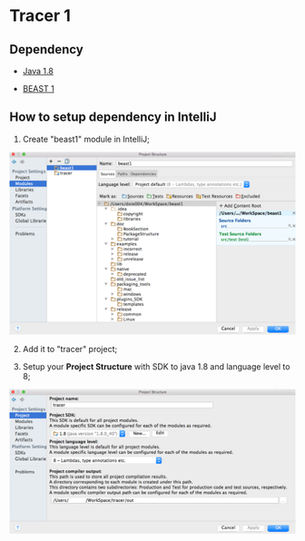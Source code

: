 # Tracer 1

## Dependency

* [Java 1.8](http://www.oracle.com/technetwork/java/javase/downloads/)

* [BEAST 1](https://github.com/beast-dev/beast-mcmc/)

## How to setup dependency in IntelliJ

1. Create "beast1" module in IntelliJ;

![beast1 module](./figures/beast1module.png)

2. Add it to "tracer" project;

3. Setup your **Project Structure** with SDK to java 1.8 and language level to 8;

![Project Structure](./figures/ProjectSDK.png)

